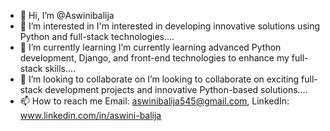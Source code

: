 - 👋 Hi, I’m @Aswinibalija
- 👀 I’m interested in  I'm interested in developing innovative solutions using Python and full-stack technologies....
- 🌱 I’m currently learning  I’m currently learning advanced Python development, Django, and front-end technologies to enhance my full-stack skills....
- 💞️ I’m looking to collaborate on I’m looking to collaborate on exciting full-stack development projects and innovative Python-based solutions....
- 📫 How to reach me Email: aswinibalija545@gmail.com,
                      LinkedIn: www.linkedin.com/in/aswini-balija



<!---
Aswinibalija/Aswinibalija is a ✨ special ✨ repository because its `README.md` (this file) appears on your GitHub profile.
You can click the Preview link to take a look at your changes.
--->
